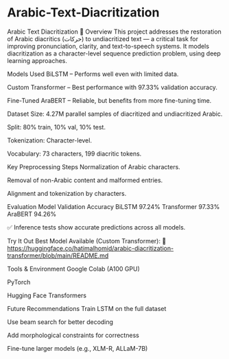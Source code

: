 # Arabic-Text-Diacritization

Arabic Text Diacritization 🕌
Overview
This project addresses the restoration of Arabic diacritics (حركات) to undiacritized text — a critical task for improving pronunciation, clarity, and text-to-speech systems. It models diacritization as a character-level sequence prediction problem, using deep learning approaches.

Models Used
BiLSTM – Performs well even with limited data.

Custom Transformer – Best performance with 97.33% validation accuracy.

Fine-Tuned AraBERT – Reliable, but benefits from more fine-tuning time.

Dataset
Size: 4.27M parallel samples of diacritized and undiacritized Arabic.

Split: 80% train, 10% val, 10% test.

Tokenization: Character-level.

Vocabulary: 73 characters, 199 diacritic tokens.

Key Preprocessing Steps
Normalization of Arabic characters.

Removal of non-Arabic content and malformed entries.

Alignment and tokenization by characters.

Evaluation
Model	Validation Accuracy
BiLSTM	97.24%
Transformer	97.33%
AraBERT	94.26%

✅ Inference tests show accurate predictions across all models.

Try It Out
Best Model Available (Custom Transformer):
🔗 https://huggingface.co/hatimalhomid/arabic-diacritization-transformer/blob/main/README.md

Tools & Environment
Google Colab (A100 GPU)

PyTorch

Hugging Face Transformers

Future Recommendations
Train LSTM on the full dataset

Use beam search for better decoding

Add morphological constraints for correctness

Fine-tune larger models (e.g., XLM-R, ALLaM-7B)
